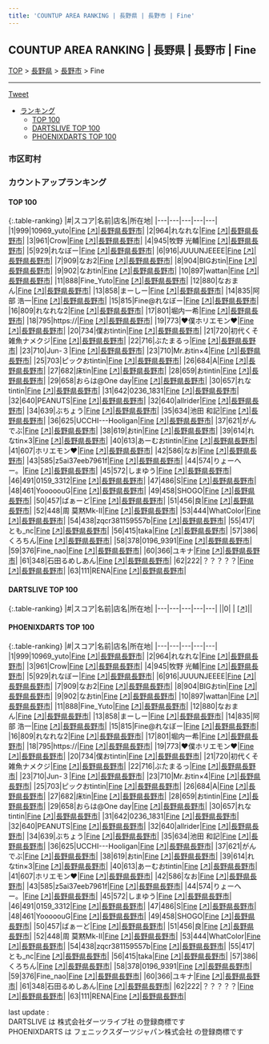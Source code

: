 ```yaml
---
title: 'COUNTUP AREA RANKING | 長野県 | 長野市 | Fine'
---
```

## COUNTUP AREA RANKING | 長野県 | 長野市 | Fine

[TOP](/darts/rank/) > [長野県](/darts/rank/長野県/) > [長野市](/darts/rank/長野県/長野市/) > Fine

___

<a href="https://twitter.com/share?ref_src=twsrc%5Etfw" data-text="COUNTUP AREA RANKING | 長野県長野市Fine" class="twitter-share-button" data-hashtags="DARTSLIVE,PHOENIXDARTS,darts,ダーツ" data-show-count="false">Tweet</a>

* [ランキング](#カウントアップランキング)
    * [TOP 100](#top-100)
    * [DARTSLIVE TOP 100](#dartslive-top-100)
    * [PHOENIXDARTS TOP 100](#phoenixdarts-top-100)

### 市区町村

<ul>

</ul>

### カウントアップランキング

#### TOP 100



{:.table-ranking}
|#|スコア|名前|店名|所在地|
|---|---|---|---|---|
|1|999|<span class="rank-name-pd">10969_yuto</span>|<a href="/darts/rank/shops/78303.html">Fine</a> <a href="https://vs.phoenixdarts.com/jp/shop/shopDetailInfo/s_78303?s_seq=78303">[↗]</a>|<a href="/darts/rank/長野県/長野市">長野県長野市</a>|
|2|964|<span class="rank-name-pd">れなれな</span>|<a href="/darts/rank/shops/78303.html">Fine</a> <a href="https://vs.phoenixdarts.com/jp/shop/shopDetailInfo/s_78303?s_seq=78303">[↗]</a>|<a href="/darts/rank/長野県/長野市">長野県長野市</a>|
|3|961|<span class="rank-name-pd">Crow</span>|<a href="/darts/rank/shops/78303.html">Fine</a> <a href="https://vs.phoenixdarts.com/jp/shop/shopDetailInfo/s_78303?s_seq=78303">[↗]</a>|<a href="/darts/rank/長野県/長野市">長野県長野市</a>|
|4|945|<span class="rank-name-pd"><span class="pro-icon-pd"></span>牧野 光輔</span>|<a href="/darts/rank/shops/78303.html">Fine</a> <a href="https://vs.phoenixdarts.com/jp/shop/shopDetailInfo/s_78303?s_seq=78303">[↗]</a>|<a href="/darts/rank/長野県/長野市">長野県長野市</a>|
|5|929|<span class="rank-name-pd">れなぼー</span>|<a href="/darts/rank/shops/78303.html">Fine</a> <a href="https://vs.phoenixdarts.com/jp/shop/shopDetailInfo/s_78303?s_seq=78303">[↗]</a>|<a href="/darts/rank/長野県/長野市">長野県長野市</a>|
|6|916|<span class="rank-name-pd">JUUUNJEEEE</span>|<a href="/darts/rank/shops/78303.html">Fine</a> <a href="https://vs.phoenixdarts.com/jp/shop/shopDetailInfo/s_78303?s_seq=78303">[↗]</a>|<a href="/darts/rank/長野県/長野市">長野県長野市</a>|
|7|909|<span class="rank-name-pd">なお2</span>|<a href="/darts/rank/shops/78303.html">Fine</a> <a href="https://vs.phoenixdarts.com/jp/shop/shopDetailInfo/s_78303?s_seq=78303">[↗]</a>|<a href="/darts/rank/長野県/長野市">長野県長野市</a>|
|8|904|<span class="rank-name-pd">BIGおtin</span>|<a href="/darts/rank/shops/78303.html">Fine</a> <a href="https://vs.phoenixdarts.com/jp/shop/shopDetailInfo/s_78303?s_seq=78303">[↗]</a>|<a href="/darts/rank/長野県/長野市">長野県長野市</a>|
|9|902|<span class="rank-name-pd">なおtin</span>|<a href="/darts/rank/shops/78303.html">Fine</a> <a href="https://vs.phoenixdarts.com/jp/shop/shopDetailInfo/s_78303?s_seq=78303">[↗]</a>|<a href="/darts/rank/長野県/長野市">長野県長野市</a>|
|10|897|<span class="rank-name-pd">wattan</span>|<a href="/darts/rank/shops/78303.html">Fine</a> <a href="https://vs.phoenixdarts.com/jp/shop/shopDetailInfo/s_78303?s_seq=78303">[↗]</a>|<a href="/darts/rank/長野県/長野市">長野県長野市</a>|
|11|888|<span class="rank-name-pd">Fine_Yuto</span>|<a href="/darts/rank/shops/78303.html">Fine</a> <a href="https://vs.phoenixdarts.com/jp/shop/shopDetailInfo/s_78303?s_seq=78303">[↗]</a>|<a href="/darts/rank/長野県/長野市">長野県長野市</a>|
|12|880|<span class="rank-name-pd">なおまん</span>|<a href="/darts/rank/shops/78303.html">Fine</a> <a href="https://vs.phoenixdarts.com/jp/shop/shopDetailInfo/s_78303?s_seq=78303">[↗]</a>|<a href="/darts/rank/長野県/長野市">長野県長野市</a>|
|13|858|<span class="rank-name-pd">まーしー</span>|<a href="/darts/rank/shops/78303.html">Fine</a> <a href="https://vs.phoenixdarts.com/jp/shop/shopDetailInfo/s_78303?s_seq=78303">[↗]</a>|<a href="/darts/rank/長野県/長野市">長野県長野市</a>|
|14|835|<span class="rank-name-pd">阿部 浩一</span>|<a href="/darts/rank/shops/78303.html">Fine</a> <a href="https://vs.phoenixdarts.com/jp/shop/shopDetailInfo/s_78303?s_seq=78303">[↗]</a>|<a href="/darts/rank/長野県/長野市">長野県長野市</a>|
|15|815|<span class="rank-name-pd">Fine@れなぼー</span>|<a href="/darts/rank/shops/78303.html">Fine</a> <a href="https://vs.phoenixdarts.com/jp/shop/shopDetailInfo/s_78303?s_seq=78303">[↗]</a>|<a href="/darts/rank/長野県/長野市">長野県長野市</a>|
|16|809|<span class="rank-name-pd">れなれな2</span>|<a href="/darts/rank/shops/78303.html">Fine</a> <a href="https://vs.phoenixdarts.com/jp/shop/shopDetailInfo/s_78303?s_seq=78303">[↗]</a>|<a href="/darts/rank/長野県/長野市">長野県長野市</a>|
|17|801|<span class="rank-name-pd">堀内一希</span>|<a href="/darts/rank/shops/78303.html">Fine</a> <a href="https://vs.phoenixdarts.com/jp/shop/shopDetailInfo/s_78303?s_seq=78303">[↗]</a>|<a href="/darts/rank/長野県/長野市">長野県長野市</a>|
|18|795|<span class="rank-name-pd">https://</span>|<a href="/darts/rank/shops/78303.html">Fine</a> <a href="https://vs.phoenixdarts.com/jp/shop/shopDetailInfo/s_78303?s_seq=78303">[↗]</a>|<a href="/darts/rank/長野県/長野市">長野県長野市</a>|
|19|773|<span class="rank-name-pd">❤︎僕ホリエモン❤︎</span>|<a href="/darts/rank/shops/78303.html">Fine</a> <a href="https://vs.phoenixdarts.com/jp/shop/shopDetailInfo/s_78303?s_seq=78303">[↗]</a>|<a href="/darts/rank/長野県/長野市">長野県長野市</a>|
|20|734|<span class="rank-name-pd">僕おtintin</span>|<a href="/darts/rank/shops/78303.html">Fine</a> <a href="https://vs.phoenixdarts.com/jp/shop/shopDetailInfo/s_78303?s_seq=78303">[↗]</a>|<a href="/darts/rank/長野県/長野市">長野県長野市</a>|
|21|720|<span class="rank-name-pd">初代くそ雑魚ナメクジ</span>|<a href="/darts/rank/shops/78303.html">Fine</a> <a href="https://vs.phoenixdarts.com/jp/shop/shopDetailInfo/s_78303?s_seq=78303">[↗]</a>|<a href="/darts/rank/長野県/長野市">長野県長野市</a>|
|22|716|<span class="rank-name-pd">ぶたまるっ</span>|<a href="/darts/rank/shops/78303.html">Fine</a> <a href="https://vs.phoenixdarts.com/jp/shop/shopDetailInfo/s_78303?s_seq=78303">[↗]</a>|<a href="/darts/rank/長野県/長野市">長野県長野市</a>|
|23|710|<span class="rank-name-pd">Jun-３</span>|<a href="/darts/rank/shops/78303.html">Fine</a> <a href="https://vs.phoenixdarts.com/jp/shop/shopDetailInfo/s_78303?s_seq=78303">[↗]</a>|<a href="/darts/rank/長野県/長野市">長野県長野市</a>|
|23|710|<span class="rank-name-pd">Mr.おtin×4</span>|<a href="/darts/rank/shops/78303.html">Fine</a> <a href="https://vs.phoenixdarts.com/jp/shop/shopDetailInfo/s_78303?s_seq=78303">[↗]</a>|<a href="/darts/rank/長野県/長野市">長野県長野市</a>|
|25|703|<span class="rank-name-pd">ピックおtintin</span>|<a href="/darts/rank/shops/78303.html">Fine</a> <a href="https://vs.phoenixdarts.com/jp/shop/shopDetailInfo/s_78303?s_seq=78303">[↗]</a>|<a href="/darts/rank/長野県/長野市">長野県長野市</a>|
|26|684|<span class="rank-name-pd">A</span>|<a href="/darts/rank/shops/78303.html">Fine</a> <a href="https://vs.phoenixdarts.com/jp/shop/shopDetailInfo/s_78303?s_seq=78303">[↗]</a>|<a href="/darts/rank/長野県/長野市">長野県長野市</a>|
|27|682|<span class="rank-name-pd">床tin</span>|<a href="/darts/rank/shops/78303.html">Fine</a> <a href="https://vs.phoenixdarts.com/jp/shop/shopDetailInfo/s_78303?s_seq=78303">[↗]</a>|<a href="/darts/rank/長野県/長野市">長野県長野市</a>|
|28|659|<span class="rank-name-pd">おtintin</span>|<a href="/darts/rank/shops/78303.html">Fine</a> <a href="https://vs.phoenixdarts.com/jp/shop/shopDetailInfo/s_78303?s_seq=78303">[↗]</a>|<a href="/darts/rank/長野県/長野市">長野県長野市</a>|
|29|658|<span class="rank-name-pd">おらは@One day</span>|<a href="/darts/rank/shops/78303.html">Fine</a> <a href="https://vs.phoenixdarts.com/jp/shop/shopDetailInfo/s_78303?s_seq=78303">[↗]</a>|<a href="/darts/rank/長野県/長野市">長野県長野市</a>|
|30|657|<span class="rank-name-pd">れなtintin</span>|<a href="/darts/rank/shops/78303.html">Fine</a> <a href="https://vs.phoenixdarts.com/jp/shop/shopDetailInfo/s_78303?s_seq=78303">[↗]</a>|<a href="/darts/rank/長野県/長野市">長野県長野市</a>|
|31|642|<span class="rank-name-pd">0236_1831</span>|<a href="/darts/rank/shops/78303.html">Fine</a> <a href="https://vs.phoenixdarts.com/jp/shop/shopDetailInfo/s_78303?s_seq=78303">[↗]</a>|<a href="/darts/rank/長野県/長野市">長野県長野市</a>|
|32|640|<span class="rank-name-pd">PEANUTS</span>|<a href="/darts/rank/shops/78303.html">Fine</a> <a href="https://vs.phoenixdarts.com/jp/shop/shopDetailInfo/s_78303?s_seq=78303">[↗]</a>|<a href="/darts/rank/長野県/長野市">長野県長野市</a>|
|32|640|<span class="rank-name-pd">allrider</span>|<a href="/darts/rank/shops/78303.html">Fine</a> <a href="https://vs.phoenixdarts.com/jp/shop/shopDetailInfo/s_78303?s_seq=78303">[↗]</a>|<a href="/darts/rank/長野県/長野市">長野県長野市</a>|
|34|639|<span class="rank-name-pd">ぶちょう</span>|<a href="/darts/rank/shops/78303.html">Fine</a> <a href="https://vs.phoenixdarts.com/jp/shop/shopDetailInfo/s_78303?s_seq=78303">[↗]</a>|<a href="/darts/rank/長野県/長野市">長野県長野市</a>|
|35|634|<span class="rank-name-pd"><span class="pro-icon-pd"></span>池田 和記</span>|<a href="/darts/rank/shops/78303.html">Fine</a> <a href="https://vs.phoenixdarts.com/jp/shop/shopDetailInfo/s_78303?s_seq=78303">[↗]</a>|<a href="/darts/rank/長野県/長野市">長野県長野市</a>|
|36|625|<span class="rank-name-pd">UCCHI---Hooligan</span>|<a href="/darts/rank/shops/78303.html">Fine</a> <a href="https://vs.phoenixdarts.com/jp/shop/shopDetailInfo/s_78303?s_seq=78303">[↗]</a>|<a href="/darts/rank/長野県/長野市">長野県長野市</a>|
|37|621|<span class="rank-name-pd">がんでぶ</span>|<a href="/darts/rank/shops/78303.html">Fine</a> <a href="https://vs.phoenixdarts.com/jp/shop/shopDetailInfo/s_78303?s_seq=78303">[↗]</a>|<a href="/darts/rank/長野県/長野市">長野県長野市</a>|
|38|619|<span class="rank-name-pd">おtin</span>|<a href="/darts/rank/shops/78303.html">Fine</a> <a href="https://vs.phoenixdarts.com/jp/shop/shopDetailInfo/s_78303?s_seq=78303">[↗]</a>|<a href="/darts/rank/長野県/長野市">長野県長野市</a>|
|39|614|<span class="rank-name-pd">れなtin×3</span>|<a href="/darts/rank/shops/78303.html">Fine</a> <a href="https://vs.phoenixdarts.com/jp/shop/shopDetailInfo/s_78303?s_seq=78303">[↗]</a>|<a href="/darts/rank/長野県/長野市">長野県長野市</a>|
|40|613|<span class="rank-name-pd">あーむおtintin</span>|<a href="/darts/rank/shops/78303.html">Fine</a> <a href="https://vs.phoenixdarts.com/jp/shop/shopDetailInfo/s_78303?s_seq=78303">[↗]</a>|<a href="/darts/rank/長野県/長野市">長野県長野市</a>|
|41|607|<span class="rank-name-pd">ホリエモン❤︎</span>|<a href="/darts/rank/shops/78303.html">Fine</a> <a href="https://vs.phoenixdarts.com/jp/shop/shopDetailInfo/s_78303?s_seq=78303">[↗]</a>|<a href="/darts/rank/長野県/長野市">長野県長野市</a>|
|42|586|<span class="rank-name-pd">なお</span>|<a href="/darts/rank/shops/78303.html">Fine</a> <a href="https://vs.phoenixdarts.com/jp/shop/shopDetailInfo/s_78303?s_seq=78303">[↗]</a>|<a href="/darts/rank/長野県/長野市">長野県長野市</a>|
|43|585|<span class="rank-name-pd">z5ai37eeb7961f</span>|<a href="/darts/rank/shops/78303.html">Fine</a> <a href="https://vs.phoenixdarts.com/jp/shop/shopDetailInfo/s_78303?s_seq=78303">[↗]</a>|<a href="/darts/rank/長野県/長野市">長野県長野市</a>|
|44|574|<span class="rank-name-pd">りょーへー。</span>|<a href="/darts/rank/shops/78303.html">Fine</a> <a href="https://vs.phoenixdarts.com/jp/shop/shopDetailInfo/s_78303?s_seq=78303">[↗]</a>|<a href="/darts/rank/長野県/長野市">長野県長野市</a>|
|45|572|<span class="rank-name-pd">しまゆう</span>|<a href="/darts/rank/shops/78303.html">Fine</a> <a href="https://vs.phoenixdarts.com/jp/shop/shopDetailInfo/s_78303?s_seq=78303">[↗]</a>|<a href="/darts/rank/長野県/長野市">長野県長野市</a>|
|46|491|<span class="rank-name-pd">0159_3312</span>|<a href="/darts/rank/shops/78303.html">Fine</a> <a href="https://vs.phoenixdarts.com/jp/shop/shopDetailInfo/s_78303?s_seq=78303">[↗]</a>|<a href="/darts/rank/長野県/長野市">長野県長野市</a>|
|47|486|<span class="rank-name-pd">S</span>|<a href="/darts/rank/shops/78303.html">Fine</a> <a href="https://vs.phoenixdarts.com/jp/shop/shopDetailInfo/s_78303?s_seq=78303">[↗]</a>|<a href="/darts/rank/長野県/長野市">長野県長野市</a>|
|48|461|<span class="rank-name-pd">YooooouG</span>|<a href="/darts/rank/shops/78303.html">Fine</a> <a href="https://vs.phoenixdarts.com/jp/shop/shopDetailInfo/s_78303?s_seq=78303">[↗]</a>|<a href="/darts/rank/長野県/長野市">長野県長野市</a>|
|49|458|<span class="rank-name-pd">SHOGO</span>|<a href="/darts/rank/shops/78303.html">Fine</a> <a href="https://vs.phoenixdarts.com/jp/shop/shopDetailInfo/s_78303?s_seq=78303">[↗]</a>|<a href="/darts/rank/長野県/長野市">長野県長野市</a>|
|50|457|<span class="rank-name-pd">ばぁーど</span>|<a href="/darts/rank/shops/78303.html">Fine</a> <a href="https://vs.phoenixdarts.com/jp/shop/shopDetailInfo/s_78303?s_seq=78303">[↗]</a>|<a href="/darts/rank/長野県/長野市">長野県長野市</a>|
|51|456|<span class="rank-name-pd">良</span>|<a href="/darts/rank/shops/78303.html">Fine</a> <a href="https://vs.phoenixdarts.com/jp/shop/shopDetailInfo/s_78303?s_seq=78303">[↗]</a>|<a href="/darts/rank/長野県/長野市">長野県長野市</a>|
|52|448|<span class="rank-name-pd">周 莫黙Mk-Ⅱ</span>|<a href="/darts/rank/shops/78303.html">Fine</a> <a href="https://vs.phoenixdarts.com/jp/shop/shopDetailInfo/s_78303?s_seq=78303">[↗]</a>|<a href="/darts/rank/長野県/長野市">長野県長野市</a>|
|53|444|<span class="rank-name-pd">WhatColor</span>|<a href="/darts/rank/shops/78303.html">Fine</a> <a href="https://vs.phoenixdarts.com/jp/shop/shopDetailInfo/s_78303?s_seq=78303">[↗]</a>|<a href="/darts/rank/長野県/長野市">長野県長野市</a>|
|54|438|<span class="rank-name-pd">zqcr381159557b</span>|<a href="/darts/rank/shops/78303.html">Fine</a> <a href="https://vs.phoenixdarts.com/jp/shop/shopDetailInfo/s_78303?s_seq=78303">[↗]</a>|<a href="/darts/rank/長野県/長野市">長野県長野市</a>|
|55|417|<span class="rank-name-pd">とも_nc</span>|<a href="/darts/rank/shops/78303.html">Fine</a> <a href="https://vs.phoenixdarts.com/jp/shop/shopDetailInfo/s_78303?s_seq=78303">[↗]</a>|<a href="/darts/rank/長野県/長野市">長野県長野市</a>|
|56|415|<span class="rank-name-pd">taka</span>|<a href="/darts/rank/shops/78303.html">Fine</a> <a href="https://vs.phoenixdarts.com/jp/shop/shopDetailInfo/s_78303?s_seq=78303">[↗]</a>|<a href="/darts/rank/長野県/長野市">長野県長野市</a>|
|57|386|<span class="rank-name-pd">くろちん</span>|<a href="/darts/rank/shops/78303.html">Fine</a> <a href="https://vs.phoenixdarts.com/jp/shop/shopDetailInfo/s_78303?s_seq=78303">[↗]</a>|<a href="/darts/rank/長野県/長野市">長野県長野市</a>|
|58|378|<span class="rank-name-pd">0196_9391</span>|<a href="/darts/rank/shops/78303.html">Fine</a> <a href="https://vs.phoenixdarts.com/jp/shop/shopDetailInfo/s_78303?s_seq=78303">[↗]</a>|<a href="/darts/rank/長野県/長野市">長野県長野市</a>|
|59|376|<span class="rank-name-pd">Fine_nao</span>|<a href="/darts/rank/shops/78303.html">Fine</a> <a href="https://vs.phoenixdarts.com/jp/shop/shopDetailInfo/s_78303?s_seq=78303">[↗]</a>|<a href="/darts/rank/長野県/長野市">長野県長野市</a>|
|60|366|<span class="rank-name-pd">ユキナ</span>|<a href="/darts/rank/shops/78303.html">Fine</a> <a href="https://vs.phoenixdarts.com/jp/shop/shopDetailInfo/s_78303?s_seq=78303">[↗]</a>|<a href="/darts/rank/長野県/長野市">長野県長野市</a>|
|61|348|<span class="rank-name-pd">石田るめしあん</span>|<a href="/darts/rank/shops/78303.html">Fine</a> <a href="https://vs.phoenixdarts.com/jp/shop/shopDetailInfo/s_78303?s_seq=78303">[↗]</a>|<a href="/darts/rank/長野県/長野市">長野県長野市</a>|
|62|222|<span class="rank-name-pd">？？？？？</span>|<a href="/darts/rank/shops/78303.html">Fine</a> <a href="https://vs.phoenixdarts.com/jp/shop/shopDetailInfo/s_78303?s_seq=78303">[↗]</a>|<a href="/darts/rank/長野県/長野市">長野県長野市</a>|
|63|111|<span class="rank-name-pd">RENA</span>|<a href="/darts/rank/shops/78303.html">Fine</a> <a href="https://vs.phoenixdarts.com/jp/shop/shopDetailInfo/s_78303?s_seq=78303">[↗]</a>|<a href="/darts/rank/長野県/長野市">長野県長野市</a>|


#### DARTSLIVE TOP 100



{:.table-ranking}
|#|スコア|名前|店名|所在地|
|---|---|---|---|---|
||0|<span class="rank-name-dl"> </span>|<a href="/darts/rank/shops/.html"></a> <a href="">[↗]</a>|<a href="/darts/rank//"></a>|


#### PHOENIXDARTS TOP 100



{:.table-ranking}
|#|スコア|名前|店名|所在地|
|---|---|---|---|---|
|1|999|<span class="rank-name-pd">10969_yuto</span>|<a href="/darts/rank/shops/78303.html">Fine</a> <a href="https://vs.phoenixdarts.com/jp/shop/shopDetailInfo/s_78303?s_seq=78303">[↗]</a>|<a href="/darts/rank/長野県/長野市">長野県長野市</a>|
|2|964|<span class="rank-name-pd">れなれな</span>|<a href="/darts/rank/shops/78303.html">Fine</a> <a href="https://vs.phoenixdarts.com/jp/shop/shopDetailInfo/s_78303?s_seq=78303">[↗]</a>|<a href="/darts/rank/長野県/長野市">長野県長野市</a>|
|3|961|<span class="rank-name-pd">Crow</span>|<a href="/darts/rank/shops/78303.html">Fine</a> <a href="https://vs.phoenixdarts.com/jp/shop/shopDetailInfo/s_78303?s_seq=78303">[↗]</a>|<a href="/darts/rank/長野県/長野市">長野県長野市</a>|
|4|945|<span class="rank-name-pd"><span class="pro-icon-pd"></span>牧野 光輔</span>|<a href="/darts/rank/shops/78303.html">Fine</a> <a href="https://vs.phoenixdarts.com/jp/shop/shopDetailInfo/s_78303?s_seq=78303">[↗]</a>|<a href="/darts/rank/長野県/長野市">長野県長野市</a>|
|5|929|<span class="rank-name-pd">れなぼー</span>|<a href="/darts/rank/shops/78303.html">Fine</a> <a href="https://vs.phoenixdarts.com/jp/shop/shopDetailInfo/s_78303?s_seq=78303">[↗]</a>|<a href="/darts/rank/長野県/長野市">長野県長野市</a>|
|6|916|<span class="rank-name-pd">JUUUNJEEEE</span>|<a href="/darts/rank/shops/78303.html">Fine</a> <a href="https://vs.phoenixdarts.com/jp/shop/shopDetailInfo/s_78303?s_seq=78303">[↗]</a>|<a href="/darts/rank/長野県/長野市">長野県長野市</a>|
|7|909|<span class="rank-name-pd">なお2</span>|<a href="/darts/rank/shops/78303.html">Fine</a> <a href="https://vs.phoenixdarts.com/jp/shop/shopDetailInfo/s_78303?s_seq=78303">[↗]</a>|<a href="/darts/rank/長野県/長野市">長野県長野市</a>|
|8|904|<span class="rank-name-pd">BIGおtin</span>|<a href="/darts/rank/shops/78303.html">Fine</a> <a href="https://vs.phoenixdarts.com/jp/shop/shopDetailInfo/s_78303?s_seq=78303">[↗]</a>|<a href="/darts/rank/長野県/長野市">長野県長野市</a>|
|9|902|<span class="rank-name-pd">なおtin</span>|<a href="/darts/rank/shops/78303.html">Fine</a> <a href="https://vs.phoenixdarts.com/jp/shop/shopDetailInfo/s_78303?s_seq=78303">[↗]</a>|<a href="/darts/rank/長野県/長野市">長野県長野市</a>|
|10|897|<span class="rank-name-pd">wattan</span>|<a href="/darts/rank/shops/78303.html">Fine</a> <a href="https://vs.phoenixdarts.com/jp/shop/shopDetailInfo/s_78303?s_seq=78303">[↗]</a>|<a href="/darts/rank/長野県/長野市">長野県長野市</a>|
|11|888|<span class="rank-name-pd">Fine_Yuto</span>|<a href="/darts/rank/shops/78303.html">Fine</a> <a href="https://vs.phoenixdarts.com/jp/shop/shopDetailInfo/s_78303?s_seq=78303">[↗]</a>|<a href="/darts/rank/長野県/長野市">長野県長野市</a>|
|12|880|<span class="rank-name-pd">なおまん</span>|<a href="/darts/rank/shops/78303.html">Fine</a> <a href="https://vs.phoenixdarts.com/jp/shop/shopDetailInfo/s_78303?s_seq=78303">[↗]</a>|<a href="/darts/rank/長野県/長野市">長野県長野市</a>|
|13|858|<span class="rank-name-pd">まーしー</span>|<a href="/darts/rank/shops/78303.html">Fine</a> <a href="https://vs.phoenixdarts.com/jp/shop/shopDetailInfo/s_78303?s_seq=78303">[↗]</a>|<a href="/darts/rank/長野県/長野市">長野県長野市</a>|
|14|835|<span class="rank-name-pd">阿部 浩一</span>|<a href="/darts/rank/shops/78303.html">Fine</a> <a href="https://vs.phoenixdarts.com/jp/shop/shopDetailInfo/s_78303?s_seq=78303">[↗]</a>|<a href="/darts/rank/長野県/長野市">長野県長野市</a>|
|15|815|<span class="rank-name-pd">Fine@れなぼー</span>|<a href="/darts/rank/shops/78303.html">Fine</a> <a href="https://vs.phoenixdarts.com/jp/shop/shopDetailInfo/s_78303?s_seq=78303">[↗]</a>|<a href="/darts/rank/長野県/長野市">長野県長野市</a>|
|16|809|<span class="rank-name-pd">れなれな2</span>|<a href="/darts/rank/shops/78303.html">Fine</a> <a href="https://vs.phoenixdarts.com/jp/shop/shopDetailInfo/s_78303?s_seq=78303">[↗]</a>|<a href="/darts/rank/長野県/長野市">長野県長野市</a>|
|17|801|<span class="rank-name-pd">堀内一希</span>|<a href="/darts/rank/shops/78303.html">Fine</a> <a href="https://vs.phoenixdarts.com/jp/shop/shopDetailInfo/s_78303?s_seq=78303">[↗]</a>|<a href="/darts/rank/長野県/長野市">長野県長野市</a>|
|18|795|<span class="rank-name-pd">https://</span>|<a href="/darts/rank/shops/78303.html">Fine</a> <a href="https://vs.phoenixdarts.com/jp/shop/shopDetailInfo/s_78303?s_seq=78303">[↗]</a>|<a href="/darts/rank/長野県/長野市">長野県長野市</a>|
|19|773|<span class="rank-name-pd">❤︎僕ホリエモン❤︎</span>|<a href="/darts/rank/shops/78303.html">Fine</a> <a href="https://vs.phoenixdarts.com/jp/shop/shopDetailInfo/s_78303?s_seq=78303">[↗]</a>|<a href="/darts/rank/長野県/長野市">長野県長野市</a>|
|20|734|<span class="rank-name-pd">僕おtintin</span>|<a href="/darts/rank/shops/78303.html">Fine</a> <a href="https://vs.phoenixdarts.com/jp/shop/shopDetailInfo/s_78303?s_seq=78303">[↗]</a>|<a href="/darts/rank/長野県/長野市">長野県長野市</a>|
|21|720|<span class="rank-name-pd">初代くそ雑魚ナメクジ</span>|<a href="/darts/rank/shops/78303.html">Fine</a> <a href="https://vs.phoenixdarts.com/jp/shop/shopDetailInfo/s_78303?s_seq=78303">[↗]</a>|<a href="/darts/rank/長野県/長野市">長野県長野市</a>|
|22|716|<span class="rank-name-pd">ぶたまるっ</span>|<a href="/darts/rank/shops/78303.html">Fine</a> <a href="https://vs.phoenixdarts.com/jp/shop/shopDetailInfo/s_78303?s_seq=78303">[↗]</a>|<a href="/darts/rank/長野県/長野市">長野県長野市</a>|
|23|710|<span class="rank-name-pd">Jun-３</span>|<a href="/darts/rank/shops/78303.html">Fine</a> <a href="https://vs.phoenixdarts.com/jp/shop/shopDetailInfo/s_78303?s_seq=78303">[↗]</a>|<a href="/darts/rank/長野県/長野市">長野県長野市</a>|
|23|710|<span class="rank-name-pd">Mr.おtin×4</span>|<a href="/darts/rank/shops/78303.html">Fine</a> <a href="https://vs.phoenixdarts.com/jp/shop/shopDetailInfo/s_78303?s_seq=78303">[↗]</a>|<a href="/darts/rank/長野県/長野市">長野県長野市</a>|
|25|703|<span class="rank-name-pd">ピックおtintin</span>|<a href="/darts/rank/shops/78303.html">Fine</a> <a href="https://vs.phoenixdarts.com/jp/shop/shopDetailInfo/s_78303?s_seq=78303">[↗]</a>|<a href="/darts/rank/長野県/長野市">長野県長野市</a>|
|26|684|<span class="rank-name-pd">A</span>|<a href="/darts/rank/shops/78303.html">Fine</a> <a href="https://vs.phoenixdarts.com/jp/shop/shopDetailInfo/s_78303?s_seq=78303">[↗]</a>|<a href="/darts/rank/長野県/長野市">長野県長野市</a>|
|27|682|<span class="rank-name-pd">床tin</span>|<a href="/darts/rank/shops/78303.html">Fine</a> <a href="https://vs.phoenixdarts.com/jp/shop/shopDetailInfo/s_78303?s_seq=78303">[↗]</a>|<a href="/darts/rank/長野県/長野市">長野県長野市</a>|
|28|659|<span class="rank-name-pd">おtintin</span>|<a href="/darts/rank/shops/78303.html">Fine</a> <a href="https://vs.phoenixdarts.com/jp/shop/shopDetailInfo/s_78303?s_seq=78303">[↗]</a>|<a href="/darts/rank/長野県/長野市">長野県長野市</a>|
|29|658|<span class="rank-name-pd">おらは@One day</span>|<a href="/darts/rank/shops/78303.html">Fine</a> <a href="https://vs.phoenixdarts.com/jp/shop/shopDetailInfo/s_78303?s_seq=78303">[↗]</a>|<a href="/darts/rank/長野県/長野市">長野県長野市</a>|
|30|657|<span class="rank-name-pd">れなtintin</span>|<a href="/darts/rank/shops/78303.html">Fine</a> <a href="https://vs.phoenixdarts.com/jp/shop/shopDetailInfo/s_78303?s_seq=78303">[↗]</a>|<a href="/darts/rank/長野県/長野市">長野県長野市</a>|
|31|642|<span class="rank-name-pd">0236_1831</span>|<a href="/darts/rank/shops/78303.html">Fine</a> <a href="https://vs.phoenixdarts.com/jp/shop/shopDetailInfo/s_78303?s_seq=78303">[↗]</a>|<a href="/darts/rank/長野県/長野市">長野県長野市</a>|
|32|640|<span class="rank-name-pd">PEANUTS</span>|<a href="/darts/rank/shops/78303.html">Fine</a> <a href="https://vs.phoenixdarts.com/jp/shop/shopDetailInfo/s_78303?s_seq=78303">[↗]</a>|<a href="/darts/rank/長野県/長野市">長野県長野市</a>|
|32|640|<span class="rank-name-pd">allrider</span>|<a href="/darts/rank/shops/78303.html">Fine</a> <a href="https://vs.phoenixdarts.com/jp/shop/shopDetailInfo/s_78303?s_seq=78303">[↗]</a>|<a href="/darts/rank/長野県/長野市">長野県長野市</a>|
|34|639|<span class="rank-name-pd">ぶちょう</span>|<a href="/darts/rank/shops/78303.html">Fine</a> <a href="https://vs.phoenixdarts.com/jp/shop/shopDetailInfo/s_78303?s_seq=78303">[↗]</a>|<a href="/darts/rank/長野県/長野市">長野県長野市</a>|
|35|634|<span class="rank-name-pd"><span class="pro-icon-pd"></span>池田 和記</span>|<a href="/darts/rank/shops/78303.html">Fine</a> <a href="https://vs.phoenixdarts.com/jp/shop/shopDetailInfo/s_78303?s_seq=78303">[↗]</a>|<a href="/darts/rank/長野県/長野市">長野県長野市</a>|
|36|625|<span class="rank-name-pd">UCCHI---Hooligan</span>|<a href="/darts/rank/shops/78303.html">Fine</a> <a href="https://vs.phoenixdarts.com/jp/shop/shopDetailInfo/s_78303?s_seq=78303">[↗]</a>|<a href="/darts/rank/長野県/長野市">長野県長野市</a>|
|37|621|<span class="rank-name-pd">がんでぶ</span>|<a href="/darts/rank/shops/78303.html">Fine</a> <a href="https://vs.phoenixdarts.com/jp/shop/shopDetailInfo/s_78303?s_seq=78303">[↗]</a>|<a href="/darts/rank/長野県/長野市">長野県長野市</a>|
|38|619|<span class="rank-name-pd">おtin</span>|<a href="/darts/rank/shops/78303.html">Fine</a> <a href="https://vs.phoenixdarts.com/jp/shop/shopDetailInfo/s_78303?s_seq=78303">[↗]</a>|<a href="/darts/rank/長野県/長野市">長野県長野市</a>|
|39|614|<span class="rank-name-pd">れなtin×3</span>|<a href="/darts/rank/shops/78303.html">Fine</a> <a href="https://vs.phoenixdarts.com/jp/shop/shopDetailInfo/s_78303?s_seq=78303">[↗]</a>|<a href="/darts/rank/長野県/長野市">長野県長野市</a>|
|40|613|<span class="rank-name-pd">あーむおtintin</span>|<a href="/darts/rank/shops/78303.html">Fine</a> <a href="https://vs.phoenixdarts.com/jp/shop/shopDetailInfo/s_78303?s_seq=78303">[↗]</a>|<a href="/darts/rank/長野県/長野市">長野県長野市</a>|
|41|607|<span class="rank-name-pd">ホリエモン❤︎</span>|<a href="/darts/rank/shops/78303.html">Fine</a> <a href="https://vs.phoenixdarts.com/jp/shop/shopDetailInfo/s_78303?s_seq=78303">[↗]</a>|<a href="/darts/rank/長野県/長野市">長野県長野市</a>|
|42|586|<span class="rank-name-pd">なお</span>|<a href="/darts/rank/shops/78303.html">Fine</a> <a href="https://vs.phoenixdarts.com/jp/shop/shopDetailInfo/s_78303?s_seq=78303">[↗]</a>|<a href="/darts/rank/長野県/長野市">長野県長野市</a>|
|43|585|<span class="rank-name-pd">z5ai37eeb7961f</span>|<a href="/darts/rank/shops/78303.html">Fine</a> <a href="https://vs.phoenixdarts.com/jp/shop/shopDetailInfo/s_78303?s_seq=78303">[↗]</a>|<a href="/darts/rank/長野県/長野市">長野県長野市</a>|
|44|574|<span class="rank-name-pd">りょーへー。</span>|<a href="/darts/rank/shops/78303.html">Fine</a> <a href="https://vs.phoenixdarts.com/jp/shop/shopDetailInfo/s_78303?s_seq=78303">[↗]</a>|<a href="/darts/rank/長野県/長野市">長野県長野市</a>|
|45|572|<span class="rank-name-pd">しまゆう</span>|<a href="/darts/rank/shops/78303.html">Fine</a> <a href="https://vs.phoenixdarts.com/jp/shop/shopDetailInfo/s_78303?s_seq=78303">[↗]</a>|<a href="/darts/rank/長野県/長野市">長野県長野市</a>|
|46|491|<span class="rank-name-pd">0159_3312</span>|<a href="/darts/rank/shops/78303.html">Fine</a> <a href="https://vs.phoenixdarts.com/jp/shop/shopDetailInfo/s_78303?s_seq=78303">[↗]</a>|<a href="/darts/rank/長野県/長野市">長野県長野市</a>|
|47|486|<span class="rank-name-pd">S</span>|<a href="/darts/rank/shops/78303.html">Fine</a> <a href="https://vs.phoenixdarts.com/jp/shop/shopDetailInfo/s_78303?s_seq=78303">[↗]</a>|<a href="/darts/rank/長野県/長野市">長野県長野市</a>|
|48|461|<span class="rank-name-pd">YooooouG</span>|<a href="/darts/rank/shops/78303.html">Fine</a> <a href="https://vs.phoenixdarts.com/jp/shop/shopDetailInfo/s_78303?s_seq=78303">[↗]</a>|<a href="/darts/rank/長野県/長野市">長野県長野市</a>|
|49|458|<span class="rank-name-pd">SHOGO</span>|<a href="/darts/rank/shops/78303.html">Fine</a> <a href="https://vs.phoenixdarts.com/jp/shop/shopDetailInfo/s_78303?s_seq=78303">[↗]</a>|<a href="/darts/rank/長野県/長野市">長野県長野市</a>|
|50|457|<span class="rank-name-pd">ばぁーど</span>|<a href="/darts/rank/shops/78303.html">Fine</a> <a href="https://vs.phoenixdarts.com/jp/shop/shopDetailInfo/s_78303?s_seq=78303">[↗]</a>|<a href="/darts/rank/長野県/長野市">長野県長野市</a>|
|51|456|<span class="rank-name-pd">良</span>|<a href="/darts/rank/shops/78303.html">Fine</a> <a href="https://vs.phoenixdarts.com/jp/shop/shopDetailInfo/s_78303?s_seq=78303">[↗]</a>|<a href="/darts/rank/長野県/長野市">長野県長野市</a>|
|52|448|<span class="rank-name-pd">周 莫黙Mk-Ⅱ</span>|<a href="/darts/rank/shops/78303.html">Fine</a> <a href="https://vs.phoenixdarts.com/jp/shop/shopDetailInfo/s_78303?s_seq=78303">[↗]</a>|<a href="/darts/rank/長野県/長野市">長野県長野市</a>|
|53|444|<span class="rank-name-pd">WhatColor</span>|<a href="/darts/rank/shops/78303.html">Fine</a> <a href="https://vs.phoenixdarts.com/jp/shop/shopDetailInfo/s_78303?s_seq=78303">[↗]</a>|<a href="/darts/rank/長野県/長野市">長野県長野市</a>|
|54|438|<span class="rank-name-pd">zqcr381159557b</span>|<a href="/darts/rank/shops/78303.html">Fine</a> <a href="https://vs.phoenixdarts.com/jp/shop/shopDetailInfo/s_78303?s_seq=78303">[↗]</a>|<a href="/darts/rank/長野県/長野市">長野県長野市</a>|
|55|417|<span class="rank-name-pd">とも_nc</span>|<a href="/darts/rank/shops/78303.html">Fine</a> <a href="https://vs.phoenixdarts.com/jp/shop/shopDetailInfo/s_78303?s_seq=78303">[↗]</a>|<a href="/darts/rank/長野県/長野市">長野県長野市</a>|
|56|415|<span class="rank-name-pd">taka</span>|<a href="/darts/rank/shops/78303.html">Fine</a> <a href="https://vs.phoenixdarts.com/jp/shop/shopDetailInfo/s_78303?s_seq=78303">[↗]</a>|<a href="/darts/rank/長野県/長野市">長野県長野市</a>|
|57|386|<span class="rank-name-pd">くろちん</span>|<a href="/darts/rank/shops/78303.html">Fine</a> <a href="https://vs.phoenixdarts.com/jp/shop/shopDetailInfo/s_78303?s_seq=78303">[↗]</a>|<a href="/darts/rank/長野県/長野市">長野県長野市</a>|
|58|378|<span class="rank-name-pd">0196_9391</span>|<a href="/darts/rank/shops/78303.html">Fine</a> <a href="https://vs.phoenixdarts.com/jp/shop/shopDetailInfo/s_78303?s_seq=78303">[↗]</a>|<a href="/darts/rank/長野県/長野市">長野県長野市</a>|
|59|376|<span class="rank-name-pd">Fine_nao</span>|<a href="/darts/rank/shops/78303.html">Fine</a> <a href="https://vs.phoenixdarts.com/jp/shop/shopDetailInfo/s_78303?s_seq=78303">[↗]</a>|<a href="/darts/rank/長野県/長野市">長野県長野市</a>|
|60|366|<span class="rank-name-pd">ユキナ</span>|<a href="/darts/rank/shops/78303.html">Fine</a> <a href="https://vs.phoenixdarts.com/jp/shop/shopDetailInfo/s_78303?s_seq=78303">[↗]</a>|<a href="/darts/rank/長野県/長野市">長野県長野市</a>|
|61|348|<span class="rank-name-pd">石田るめしあん</span>|<a href="/darts/rank/shops/78303.html">Fine</a> <a href="https://vs.phoenixdarts.com/jp/shop/shopDetailInfo/s_78303?s_seq=78303">[↗]</a>|<a href="/darts/rank/長野県/長野市">長野県長野市</a>|
|62|222|<span class="rank-name-pd">？？？？？</span>|<a href="/darts/rank/shops/78303.html">Fine</a> <a href="https://vs.phoenixdarts.com/jp/shop/shopDetailInfo/s_78303?s_seq=78303">[↗]</a>|<a href="/darts/rank/長野県/長野市">長野県長野市</a>|
|63|111|<span class="rank-name-pd">RENA</span>|<a href="/darts/rank/shops/78303.html">Fine</a> <a href="https://vs.phoenixdarts.com/jp/shop/shopDetailInfo/s_78303?s_seq=78303">[↗]</a>|<a href="/darts/rank/長野県/長野市">長野県長野市</a>|


<div class="footer border-top border-gray-light mt-5 pt-3 text-right text-gray">
    last update : <span style="font-weight: italic" id="foot_last_modified"></span><br />
    DARTSLIVE は 株式会社ダーツライブ社 の登録商標です<br />
    PHOENIXDARTS は フェニックスダーツジャパン株式会社 の登録商標です<br />
</div>

<script src="https://cdnjs.cloudflare.com/ajax/libs/jquery.tablesorter/2.31.3/js/jquery.tablesorter.min.js" integrity="sha512-qzgd5cYSZcosqpzpn7zF2ZId8f/8CHmFKZ8j7mU4OUXTNRd5g+ZHBPsgKEwoqxCtdQvExE5LprwwPAgoicguNg==" crossorigin="anonymous" referrerpolicy="no-referrer"></script>
<link rel="stylesheet" href="https://cdnjs.cloudflare.com/ajax/libs/jquery.tablesorter/2.31.3/css/theme.default.min.css" integrity="sha512-wghhOJkjQX0Lh3NSWvNKeZ0ZpNn+SPVXX1Qyc9OCaogADktxrBiBdKGDoqVUOyhStvMBmJQ8ZdMHiR3wuEq8+w==" crossorigin="anonymous" referrerpolicy="no-referrer" />
<script>
$(function() {
    $(".table-ranking").tablesorter({sortList:[[0, 0]]});
    $("#foot_last_modified").text(formatDate(new Date(document.lastModified), 'yyyy-MM-dd HH:mm:ss'));
});
</script>

<script async src="https://platform.twitter.com/widgets.js" charset="utf-8"></script>